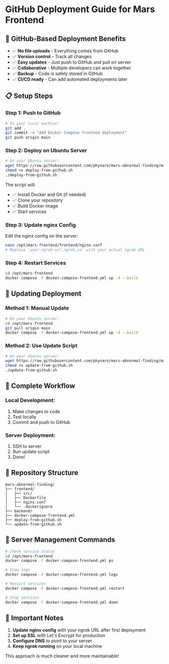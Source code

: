 # GitHub Deployment Guide for Mars Frontend

## 🚀 **GitHub-Based Deployment Benefits**

- ✅ **No file uploads** - Everything comes from GitHub
- ✅ **Version control** - Track all changes
- ✅ **Easy updates** - Just push to GitHub and pull on server
- ✅ **Collaborative** - Multiple developers can work together
- ✅ **Backup** - Code is safely stored in GitHub
- ✅ **CI/CD ready** - Can add automated deployments later

## 📋 **Setup Steps**

### **Step 1: Push to GitHub**

```bash
# On your local machine:
git add .
git commit -m "Add Docker Compose frontend deployment"
git push origin main
```

### **Step 2: Deploy on Ubuntu Server**

```bash
# On your Ubuntu server:
wget https://raw.githubusercontent.com/phynaro/mars-abnormal-finding/main/deploy-from-github.sh
chmod +x deploy-from-github.sh
./deploy-from-github.sh
```

The script will:
- ✅ Install Docker and Git (if needed)
- ✅ Clone your repository
- ✅ Build Docker image
- ✅ Start services

### **Step 3: Update nginx Config**

Edit the nginx config on the server:
```bash
nano /opt/mars-frontend/frontend/nginx.conf
# Replace 'your-ngrok-url.ngrok.io' with your actual ngrok URL
```

### **Step 4: Restart Services**

```bash
cd /opt/mars-frontend
docker compose -f docker-compose-frontend.yml up -d --build
```

## 🔄 **Updating Deployment**

### **Method 1: Manual Update**
```bash
# On your Ubuntu server:
cd /opt/mars-frontend
git pull origin main
docker compose -f docker-compose-frontend.yml up -d --build
```

### **Method 2: Use Update Script**
```bash
# On your Ubuntu server:
wget https://raw.githubusercontent.com/phynaro/mars-abnormal-finding/main/update-from-github.sh
chmod +x update-from-github.sh
./update-from-github.sh
```

## 🎯 **Complete Workflow**

### **Local Development:**
1. Make changes to code
2. Test locally
3. Commit and push to GitHub

### **Server Deployment:**
1. SSH to server
2. Run update script
3. Done!

## 📁 **Repository Structure**

```
mars-abnormal-finding/
├── frontend/
│   ├── src/
│   ├── Dockerfile
│   ├── nginx.conf
│   └── .dockerignore
├── backend/
├── docker-compose-frontend.yml
├── deploy-from-github.sh
└── update-from-github.sh
```

## 🔧 **Server Management Commands**

```bash
# Check service status
cd /opt/mars-frontend
docker compose -f docker-compose-frontend.yml ps

# View logs
docker compose -f docker-compose-frontend.yml logs

# Restart services
docker compose -f docker-compose-frontend.yml restart

# Stop services
docker compose -f docker-compose-frontend.yml down
```

## 🚨 **Important Notes**

1. **Update nginx config** with your ngrok URL after first deployment
2. **Set up SSL** with Let's Encrypt for production
3. **Configure DNS** to point to your server
4. **Keep ngrok running** on your local machine

This approach is much cleaner and more maintainable!
